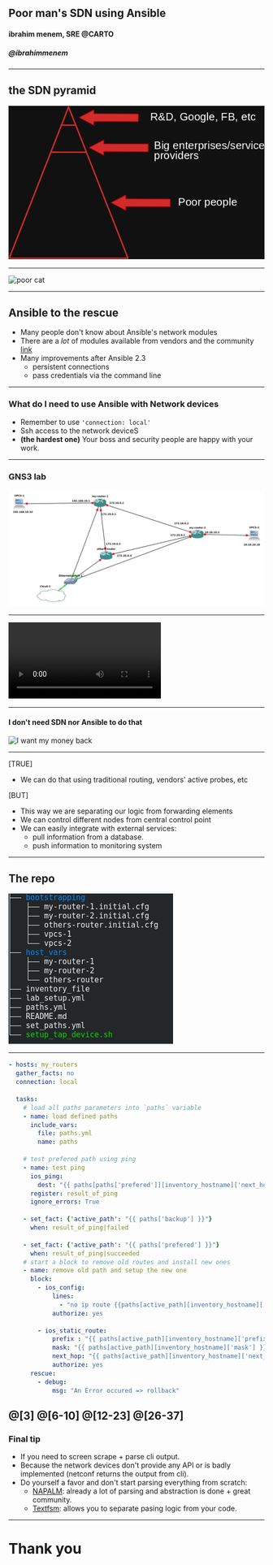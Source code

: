 ## Poor man's SDN using Ansible
#### ibrahim menem, SRE @CARTO
##### @ibrahimmenem

---
## the SDN pyramid 
![the SDN pyramid](assets/pyramid.png)

---
![poor cat](https://media.giphy.com/media/lGgSdzohJzjzy/giphy.gif)

---
## Ansible to the rescue

- Many people don't know about Ansible's network modules
- There are a *lot* of modules available from vendors and the community
[link](http://docs.ansible.com/ansible/latest/list_of_network_modules.html) 
- Many improvements after Ansible 2.3 
    - persistent connections
    - pass credentials via the command line
---
### What do I need to use Ansible with Network devices
- Remember to use  `'connection: local'`
- Ssh access to the network deviceS
- **(the hardest one)** Your boss and security people are happy with your work. 

--- 
### GNS3 lab
![GNS3 lab](assets/gns3.png)

---
![DEMO](assets/ansible_sdn_demo.mp4)

--- 
#### I don't need SDN nor Ansible to do that 
![I want my money back](http://s2.quickmeme.com/img/50/505c395f41912a826bce46086b8bfb4129824da96a6ecbe9e3cdefb4eff7ed3d.jpg)

--- 
[TRUE]
- We can do that using traditional routing, vendors' active probes, etc

[BUT]
- This way we are separating our logic from forwarding elements
- We can control different nodes from central control point
- We can easily integrate with external services:
    - pull information from a database.
    - push information to monitoring system
   
---
## The repo
![tree](assets/tree.png)

---
```yaml
- hosts: my_routers
  gather_facts: no
  connection: local

  tasks:
    # load all paths parameters into `paths` variable  
    - name: load defined paths
      include_vars:
        file: paths.yml
        name: paths

    # test prefered path using ping 
    - name: test ping
      ios_ping:
        dest: "{{ paths[paths['prefered']][inventory_hostname]['next_hop'] }}" 
      register: result_of_ping
      ignore_errors: True

    - set_fact: {'active_path': "{{ paths['backup'] }}"}
      when: result_of_ping|failed

    - set_fact: {'active_path': "{{ paths['prefered'] }}"}
      when: result_of_ping|succeeded
    # start a block to remove old routes and install new ones   
    - name: remove old path and setup the new one
      block:
        - ios_config:
            lines:
              - "no ip route {{paths[active_path][inventory_hostname]['prefix']}} {{paths[active_path][inventory_hostname]['mask']}}"
            authorize: yes

        - ios_static_route:
            prefix : "{{ paths[active_path][inventory_hostname]['prefix'] }}"
            mask: "{{ paths[active_path][inventory_hostname]['mask'] }}"
            next_hop: "{{ paths[active_path][inventory_hostname]['next_hop'] }}"
            authorize: yes
      rescue:
        - debug:
            msg: "An Error occured => rollback"
```
@[3]
@[6-10]
@[12-23]
@[26-37]
---
### Final tip
- If you need to screen scrape + parse cli output. 
- Because the network devices don't provide any API or is badly implemented (netconf returns the output from cli).
- Do yourself a favor and don't start parsing everything from scratch:
    - [NAPALM](https://napalm.readthedocs.io/en/latest/): already a lot of parsing and abstraction is done + great community.
    - [Textfsm](https://github.com/google/textfsm): allows you to separate pasing logic from your code.

---
# Thank you
